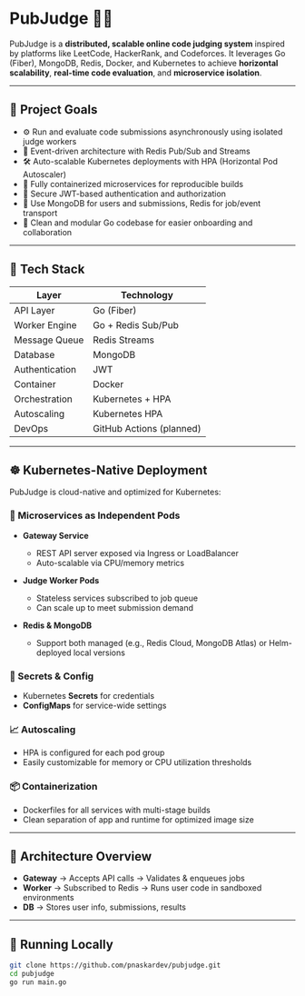 # PubJudge 🧑‍⚖️

PubJudge is a **distributed, scalable online code judging system** inspired by platforms like LeetCode, HackerRank, and Codeforces. It leverages Go (Fiber), MongoDB, Redis, Docker, and Kubernetes to achieve **horizontal scalability**, **real-time code evaluation**, and **microservice isolation**.

---

## 🚀 Project Goals

- ⚙️ Run and evaluate code submissions asynchronously using isolated judge workers  
- 🧵 Event-driven architecture with Redis Pub/Sub and Streams  
- 🛠️ Auto-scalable Kubernetes deployments with HPA (Horizontal Pod Autoscaler)  
- 🐳 Fully containerized microservices for reproducible builds  
- 🔐 Secure JWT-based authentication and authorization  
- 💾 Use MongoDB for users and submissions, Redis for job/event transport  
- 🧱 Clean and modular Go codebase for easier onboarding and collaboration  

---

## 📁 Tech Stack

| Layer         | Technology            |
|---------------|------------------------|
| API Layer     | Go (Fiber)             |
| Worker Engine | Go + Redis Sub/Pub     |
| Message Queue | Redis Streams          |
| Database      | MongoDB                |
| Authentication| JWT                    |
| Container     | Docker                 |
| Orchestration | Kubernetes + HPA       |
| Autoscaling   | Kubernetes HPA         |
| DevOps        | GitHub Actions (planned) |

---

## ☸️ Kubernetes-Native Deployment

PubJudge is cloud-native and optimized for Kubernetes:

### 🧩 Microservices as Independent Pods

- **Gateway Service**  
  - REST API server exposed via Ingress or LoadBalancer  
  - Auto-scalable via CPU/memory metrics  

- **Judge Worker Pods**  
  - Stateless services subscribed to job queue  
  - Can scale up to meet submission demand  

- **Redis & MongoDB**  
  - Support both managed (e.g., Redis Cloud, MongoDB Atlas) or Helm-deployed local versions  

### 🔐 Secrets & Config

- Kubernetes **Secrets** for credentials  
- **ConfigMaps** for service-wide settings  

### 📈 Autoscaling

- HPA is configured for each pod group  
- Easily customizable for memory or CPU utilization thresholds  

### 📦 Containerization

- Dockerfiles for all services with multi-stage builds  
- Clean separation of app and runtime for optimized image size  

---

## 🧭 Architecture Overview

- **Gateway** → Accepts API calls → Validates & enqueues jobs  
- **Worker** → Subscribed to Redis → Runs user code in sandboxed environments  
- **DB** → Stores user info, submissions, results  

---

## 🧪 Running Locally

```bash
git clone https://github.com/pnaskardev/pubjudge.git
cd pubjudge
go run main.go
